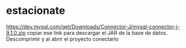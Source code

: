 # estacionate
https://dev.mysql.com/get/Downloads/Connector-J/mysql-connector-j-9.1.0.zip
copiar ese link para descargar el JAR de la base de datos.
Descomprimir y al abrir el proyecto conectarlo
